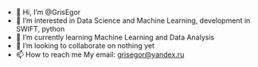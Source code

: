 - 👋 Hi, I’m @GrisEgor
- 👀 I’m interested in Data Science and Machine Learning, development in SWIFT, python
- 🌱 I’m currently learning Machine Learning and Data Analysis 
- 💞️ I’m looking to collaborate on nothing yet
- 📫 How to reach me My email: grisegor@yandex.ru

<!---
GrisEgor/GrisEgor is a ✨ special ✨ repository because its `README.md` (this file) appears on your GitHub profile.
You can click the Preview link to take a look at your changes.
--->
